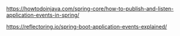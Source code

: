 https://howtodoinjava.com/spring-core/how-to-publish-and-listen-application-events-in-spring/ 

https://reflectoring.io/spring-boot-application-events-explained/


